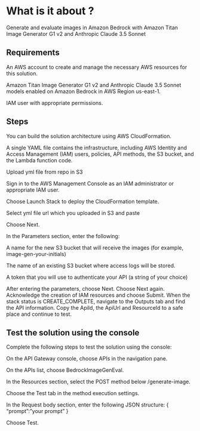 # What is it about ?

Generate and evaluate images in Amazon Bedrock with Amazon Titan Image Generator G1 v2 and Anthropic Claude 3.5 Sonnet


## Requirements

An AWS account to create and manage the necessary AWS resources for this solution.

Amazon Titan Image Generator G1 v2 and Anthropic Claude 3.5 Sonnet models enabled on Amazon Bedrock in AWS Region us-east-1.

IAM user with appropriate permissions.

## Steps

You can build the solution architecture using AWS CloudFormation.

A single YAML file contains the infrastructure, including AWS Identity and Access Management (IAM)  users, policies, API methods, the S3 bucket, and the Lambda function code.

Upload yml file from repo in S3

Sign in to the AWS Management Console as an IAM administrator or appropriate IAM user.

Choose Launch Stack to deploy the CloudFormation template.

Select yml file url which you uploaded in S3 and paste 

Choose Next.

In the Parameters section, enter the following:

A name for the new S3 bucket that will receive the images (for example, image-gen-your-initials)

The name of an existing S3 bucket where access logs will be stored.

A token that you will use to authenticate your API (a string of your choice)

After entering the parameters, choose Next.
Choose Next again.
Acknowledge the creation of IAM resources and choose Submit.
When the stack status is CREATE_COMPLETE, navigate to the Outputs tab and find the API information. Copy the ApiId, the ApiUrl and ResourceId to a safe place and continue to test.

## Test the solution using the console
Complete the following steps to test the solution using the console:

On the API Gateway console, choose APIs in the navigation pane.

On the APIs list, choose BedrockImageGenEval.

In the Resources section, select the POST method below /generate-image.

Choose the Test tab in the method execution settings.

In the Request body section, enter the following JSON structure:
{ “prompt”:”your prompt” }

Choose Test.

